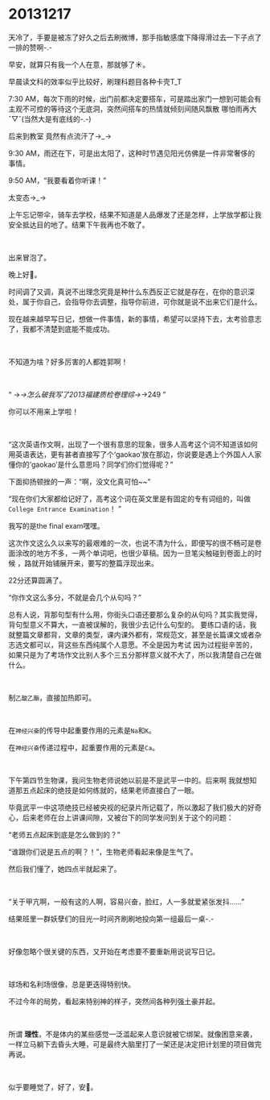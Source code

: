 # 20131217

天冷了，手要是被冻了好久之后去刷微博，那手指敏感度下降得滑过去一下子点了一排的赞啊-.- 

早安，就算只有我一个人在意，那就够了☀️。

早晨读文科的效率似乎比较好，刷理科题目各种卡壳T_T

7:30 AM，每次下雨的时候，出门前都决定要搭车，可是踏出家门一想到可能会有主观不可控的等待这个无底洞，突然间搭车的热情就倾刻间随风飘散 哪怕雨再大ˇ▽ˇ(当然大是有底线的-.-)

后来到教室 竟然有点流汗了→_→

9:30 AM，雨还在下，可是出太阳了，这种时节遇见阳光仿佛是一件非常奢侈的事情。

9:50  AM，“我要看着你听课！”

太变态→_→

上午忘记带伞，骑车去学校，结果不知道是人品爆发了还是怎样，上学放学都让我安全抵达目的地了。结果下午我再也不敢了。

<br/>

出来冒泡了。

晚上好🌙。

时间调了又调，真说不出理念究竟是种什么东西反正它就是存在，在你的意识深处，属于你自己，会指导你去调整，指导你前进，可你就是说不出来它们是什么。

现在越来越早写日记，想做一件事情，新的事情，希望可以坚持下去，太考验意志了，我都不清楚到底能不能成功。

<br/>

不知道为啥？好多厉害的人都姓郭啊！

<br/>

“ →_→怎么破我写了2013福建质检卷理综→_→249 ”

你可以不用来上学啦！

<br/>

“这次英语作文啊，出现了一个很有意思的现象，很多人高考这个词不知道该如何用英语表达，更有甚者直接写了个‘gaokao’放在那边，你说要是遇上个外国人人家懂你的‘gaokao’是什么意思吗？同学们你们觉得呢？” 

下面抑扬顿挫的一声：“啊，没文化真可怕~~”

“现在你们大家都给记好了，高考这个词在英文里是有固定的专有词组的，叫做`College Entrance Examination`！ ”

我写的是the final exam嘿嘿。

这次作文这么久以来写的最艰难的一次，也说不清为什么，即便写的很不畅可是卷面涂改的地方不多，一两个单词吧，也很少草稿。因为一旦笔尖触碰到卷面上的时候 ，路就开始铺展开来，要写的整篇浮现出来。

22分还算圆满了。

“你作文这么多分，不就是会几个从句吗？”

总有人说，背那句型有什么用，你街头口语还要那么复杂的从句吗？其实我觉得，背句型意义不算大，一直被误解的，我很少去记什么句型的。 要练口语的话，我就整篇文章都背，文章的类型，课内课外都有，常规范文，甚至是长篇课文或者杂志选文都可以，背这些东西纯属个人意愿。不全是因为考试 因为过程挺辛苦的，如果只是为了考场作文比别人多个三五分那样意义就不大了，所以我清楚自己在做什么。

<br/>

制`乙酸乙酯`，直接加热即可。

<br/>

在`神经兴奋`的传导中起重要作用的元素是`Na`和`K`。

在`神经兴奋`传递过程中，起重要作用的元素是`Ca`。

<br/>

下午第四节生物课，我问生物老师说她以前是不是武平一中的。后来啊 我就想知道那五点起床的绝技是如何练就的，结果老师直接白了一眼。

毕竟武平一中这项绝技已经被央视的纪录片所记载了，所以激起了我们极大的好奇心，后来老师在台上讲课间隙，又被台下的同学发问到关于这个的问题：

“老师五点起床到底是怎么做到的？”

“谁跟你们说是五点的啊？！”，生物老师看起来像是生气了。

然后我们懂了，她四点半就起来了。

<br/>

“关于甲亢啊，一般有这的人啊，容易兴奋，脸红，人一多就爱紧张发抖……”

结果班里一群妖孽们的目光一时间齐刷刷地投向第一组最后一桌-.-

<br/>

好像忽略个很关键的东西，又开始在考虑要不要重新用说说写日记。

<br/>

球场和名利场很像，总是更迭得特别快。

不过今年的局势，看起来特别神的样子，突然间各种列强土豪并起。

<br/>

所谓 **理性**，不是体内的某些感觉一泛滥起来人意识就被它绑架。就像困意来袭，一样立马躺下去昏头大睡，可是最终大脑里打了一架还是决定把计划里的项目做完再说。

<br/>

似乎要睡觉了，好了，安🌙。